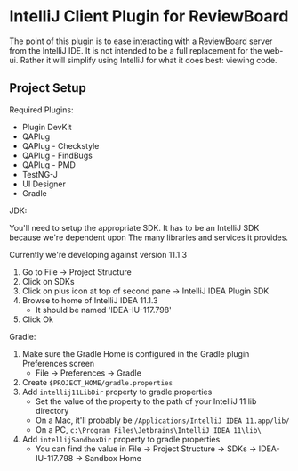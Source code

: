 IntelliJ Client Plugin for ReviewBoard
=============
The point of this plugin is to ease interacting with a ReviewBoard server from the IntelliJ IDE. It is not
intended to be a full replacement for the web-ui. Rather it will simplify using IntelliJ for what it does best: viewing
code.

Project Setup
-------------

Required Plugins:

* Plugin DevKit
* QAPlug
* QAPlug - Checkstyle
* QAPlug - FindBugs
* QAPlug - PMD
* TestNG-J
* UI Designer
* Gradle

JDK:

You'll need to setup the appropriate SDK. It has to be an IntelliJ SDK because we're dependent upon
The many libraries and services it provides. 

Currently we're developing against version 11.1.3

1. Go to File -> Project Structure
1. Click on SDKs
1. Click on plus icon at top of second pane -> IntelliJ IDEA Plugin SDK
1. Browse to home of IntelliJ IDEA 11.1.3
    * It should be named 'IDEA-IU-117.798'
1. Click Ok

Gradle:

1. Make sure the Gradle Home is configured in the Gradle plugin Preferences screen
    * File -> Preferences -> Gradle
1. Create `$PROJECT_HOME/gradle.properties`
1. Add `intellij11LibDir` property to gradle.properties
    * Set the value of the property to the path of your IntelliJ 11 lib directory
    * On a Mac, it'll probably be `/Applications/IntelliJ IDEA 11.app/lib/`
    * On a PC, `c:\Program Files\Jetbrains\IntelliJ IDEA 11\lib\`
1. Add `intellijSandboxDir` property to gradle.properties
    * You can find the value in File -> Project Structure -> SDKs -> IDEA-IU-117.798 -> Sandbox Home